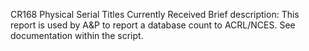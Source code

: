 CR168
Physical Serial Titles Currently Received
Brief description: This report is used by A&P to report a database count to ACRL/NCES.  See documentation within the script.
